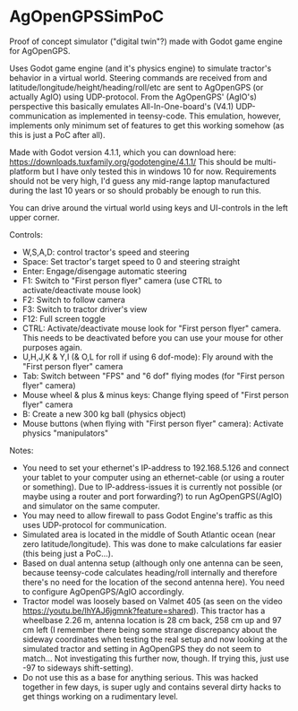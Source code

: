 # AgOpenGPSSimPoC
Proof of concept simulator ("digital twin"?) made with Godot game engine for AgOpenGPS.

Uses Godot game engine (and it's physics engine) to simulate tractor's behavior in a virtual world. Steering commands are received from and latitude/longitude/height/heading/roll/etc are sent to AgOpenGPS (or actually AgIO) using UDP-protocol. From the AgOpenGPS' (AgIO's) perspective this basically emulates All-In-One-board's (V4.1) UDP-communication as implemented in teensy-code. This emulation, however, implements only minimum set of features to get this working somehow (as this is just a PoC after all).

Made with Godot version 4.1.1, which you can download here: https://downloads.tuxfamily.org/godotengine/4.1.1/ This should be multi-platform but I have only tested this in windows 10 for now. Requirements should not be very high, I'd guess any mid-range laptop manufactured during the last 10 years or so should probably be enough to run this.

You can drive around the virtual world using keys and UI-controls in the left upper corner.

Controls:
- W,S,A,D: control tractor's speed and steering
- Space: Set tractor's target speed to 0 and steering straight
- Enter: Engage/disengage automatic steering
- F1: Switch to "First person flyer" camera (use CTRL to activate/deactivate mouse look)
- F2: Switch to follow camera
- F3: Switch to tractor driver's view
- F12: Full screen toggle
- CTRL: Activate/deactivate mouse look for "First person flyer" camera. This needs to be deactivated before you can use your mouse for other purposes again.
- U,H,J,K & Y,I (& O,L for roll if using 6 dof-mode): Fly around with the "First person flyer" camera
- Tab: Switch between "FPS" and "6 dof" flying modes (for "First person flyer" camera)
- Mouse wheel & plus & minus keys: Change flying speed of "First person flyer" camera
- B: Create a new 300 kg ball (physics object)
- Mouse buttons (when flying with "First person flyer" camera): Activate physics "manipulators"

Notes:
- You need to set your ethernet's IP-address to 192.168.5.126 and connect your tablet to your computer using an ethernet-cable (or using a router or something). Due to IP-address-issues it is currently not possible (or maybe using a router and port forwarding?) to run AgOpenGPS(/AgIO) and simulator on the same computer.
- You may need to allow firewall to pass Godot Engine's traffic as this uses UDP-protocol for communication.
- Simulated area is located in the middle of South Atlantic ocean (near zero latitude/longitude). This was done to make calculations far easier (this being just a PoC...).
- Based on dual antenna setup (although only one antenna can be seen, because teensy-code calculates heading/roll internally and therefore there's no need for the location of the second antenna here). You need to configure AgOpenGPS/AgIO accordingly.
- Tractor model was loosely based on Valmet 405 (as seen on the video https://youtu.be/IhYAJ6jgmnk?feature=shared). This tractor has a wheelbase 2.26 m, antenna location is 28 cm back, 258 cm up and 97 cm left (I remember there being some strange discrepancy about the sideway coordinates when testing the real setup and now looking at the simulated tractor and setting in AgOpenGPS they do not seem to match... Not investigating this further now, though. If trying this, just use -97 to sideways shift-setting).
- Do not use this as a base for anything serious. This was hacked together in few days, is super ugly and contains several dirty hacks to get things working on a rudimentary level.
